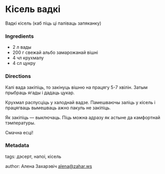# Кісель вадкі

Вадкі кісель (каб піць ці паліваць запяканку)

### Ingredients

 * 2 л вады
 * 200 г свежай альбо замарожанай вішні
 * 4 чл крухмалу
 * 4 сл цукру

### Directions

Калі вада закіпіць, то закінуць вішню на працягу 5-7 хвілін. Затым прыбраць ягады і дадаць цукар.

Крухмал распусціць у халоднай вадзе. Памешваючы заліць у кісель і працягваць вымешваць ажно пакуль не закіпіць.

Як закіпіць — выключаць. Піць можна адразу як астыне да камфортнай тэмпературы.

Смачна есці!

### Metadata

tags: дэсерт, напоі, кісель

author: Алена Захарэвіч <alena@zahar.ws>
